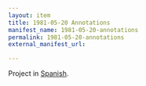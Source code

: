 ```yaml
---
layout: item
title: 1981-05-20 Annotations
manifest_name: 1981-05-20-annotations
permalink: 1981-05-20-annotations
external_manifest_url: 

---
```

<!-- Add an essay or interpretive material below this line,
using HTML or markdown.  Do not modify this file above this line -->
Project in <a href="https://lgsump.github.io/radio-venceremos-espanol/1981-05-20-anotaciones">Spanish</a>.
<br>
